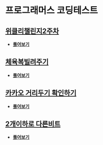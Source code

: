 # 프로그래머스 코딩테스트

## [위클리챌린지2주차](https://github.com/myungsworld/algorithm-go/blob/main/weekly_challenge2/solution.go)
  - [**풀어보기**](https://programmers.co.kr/learn/courses/30/lessons/83201)
## [체육복빌려주기](https://github.com/myungsworld/algorithm-go/blob/main/gym_suit/solution.go)
  - [**풀어보기**](https://programmers.co.kr/learn/courses/30/lessons/42862)
## [카카오 거리두기 확인하기](https://github.com/myungsworld/algorithm-go/blob/main/kakao_keep_distance/solution.go)
  - [**풀어보기**](https://programmers.co.kr/learn/courses/30/lessons/81302)
## [2개이하로 다른비트]()
  - [**풀어보기**](https://programmers.co.kr/learn/courses/30/lessons/77885)
